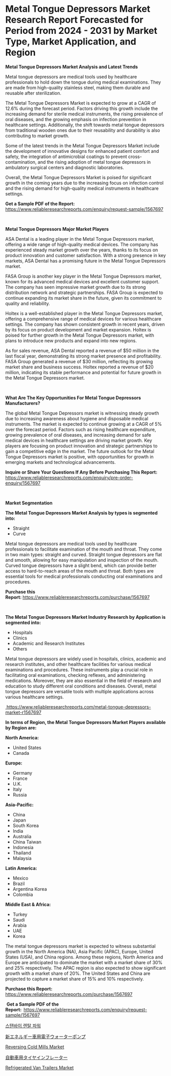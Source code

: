 <p><h1>Metal Tongue Depressors Market Research Report Forecasted for Period from 2024 -  2031 by Market Type, Market Application, and Region</h1></p><p><strong>Metal Tongue Depressors Market Analysis and Latest Trends</strong></p>
<p><p>Metal tongue depressors are medical tools used by healthcare professionals to hold down the tongue during medical examinations. They are made from high-quality stainless steel, making them durable and reusable after sterilization.</p><p>The Metal Tongue Depressors Market is expected to grow at a CAGR of 12.6% during the forecast period. Factors driving this growth include the increasing demand for sterile medical instruments, the rising prevalence of oral diseases, and the growing emphasis on infection prevention in healthcare settings. Additionally, the shift towards metal tongue depressors from traditional wooden ones due to their reusability and durability is also contributing to market growth.</p><p>Some of the latest trends in the Metal Tongue Depressors Market include the development of innovative designs for enhanced patient comfort and safety, the integration of antimicrobial coatings to prevent cross-contamination, and the rising adoption of metal tongue depressors in ambulatory surgical centers and diagnostic laboratories.</p><p>Overall, the Metal Tongue Depressors Market is poised for significant growth in the coming years due to the increasing focus on infection control and the rising demand for high-quality medical instruments in healthcare settings.</p></p>
<p><strong>Get a Sample PDF of the Report:&nbsp;</strong> <a href="https://www.reliableresearchreports.com/enquiry/request-sample/1567697">https://www.reliableresearchreports.com/enquiry/request-sample/1567697</a></p>
<p>&nbsp;</p>
<p><strong>Metal Tongue Depressors Major Market Players</strong></p>
<p><p>ASA Dental is a leading player in the Metal Tongue Depressors market, offering a wide range of high-quality medical devices. The company has experienced steady market growth over the years, thanks to its focus on product innovation and customer satisfaction. With a strong presence in key markets, ASA Dental has a promising future in the Metal Tongue Depressors market.</p><p>FASA Group is another key player in the Metal Tongue Depressors market, known for its advanced medical devices and excellent customer support. The company has seen impressive market growth due to its strong distribution network and strategic partnerships. FASA Group is expected to continue expanding its market share in the future, given its commitment to quality and reliability.</p><p>Holtex is a well-established player in the Metal Tongue Depressors market, offering a comprehensive range of medical devices for various healthcare settings. The company has shown consistent growth in recent years, driven by its focus on product development and market expansion. Holtex is poised for further growth in the Metal Tongue Depressors market, with plans to introduce new products and expand into new regions.</p><p>As for sales revenue, ASA Dental reported a revenue of $50 million in the last fiscal year, demonstrating its strong market presence and profitability. FASA Group generated a revenue of $30 million, reflecting its growing market share and business success. Holtex reported a revenue of $20 million, indicating its stable performance and potential for future growth in the Metal Tongue Depressors market.</p></p>
<p>&nbsp;</p>
<p><strong>What Are The Key Opportunities For Metal Tongue Depressors Manufacturers?</strong></p>
<p><p>The global Metal Tongue Depressors market is witnessing steady growth due to increasing awareness about hygiene and disposable medical instruments. The market is expected to continue growing at a CAGR of 5% over the forecast period. Factors such as rising healthcare expenditure, growing prevalence of oral diseases, and increasing demand for safe medical devices in healthcare settings are driving market growth. Key players are focusing on product innovation and strategic partnerships to gain a competitive edge in the market. The future outlook for the Metal Tongue Depressors market is positive, with opportunities for growth in emerging markets and technological advancements.</p></p>
<p><strong>Inquire or Share Your Questions If Any Before Purchasing This Report:</strong> <a href="https://www.reliableresearchreports.com/enquiry/pre-order-enquiry/1567697">https://www.reliableresearchreports.com/enquiry/pre-order-enquiry/1567697</a></p>
<p>&nbsp;</p>
<p><strong>Market Segmentation</strong></p>
<p><strong>The Metal Tongue Depressors Market Analysis by types is segmented into:</strong></p>
<p><ul><li>Straight</li><li>Curve</li></ul></p>
<p><p>Metal tongue depressors are medical tools used by healthcare professionals to facilitate examination of the mouth and throat. They come in two main types: straight and curved. Straight tongue depressors are flat and smooth, allowing for easy manipulation and inspection of the mouth. Curved tongue depressors have a slight bend, which can provide better access to hard-to-reach areas of the mouth and throat. Both types are essential tools for medical professionals conducting oral examinations and procedures.</p></p>
<p><strong>Purchase this Report:&nbsp;</strong><a href="https://www.reliableresearchreports.com/purchase/1567697">https://www.reliableresearchreports.com/purchase/1567697</a></p>
<p>&nbsp;</p>
<p><strong>The Metal Tongue Depressors Market Industry Research by Application is segmented into:</strong></p>
<p><ul><li>Hospitals</li><li>Clinics</li><li>Academic and Research Institutes</li><li>Others</li></ul></p>
<p><p>Metal tongue depressors are widely used in hospitals, clinics, academic and research institutes, and other healthcare facilities for various medical examinations and procedures. These instruments play a crucial role in facilitating oral examinations, checking reflexes, and administering medications. Moreover, they are also essential in the field of research and education to study different oral conditions and diseases. Overall, metal tongue depressors are versatile tools with multiple applications across various healthcare settings.</p></p>
<p><a href="https://www.reliableresearchreports.com/metal-tongue-depressors-market-r1567697">&nbsp;https://www.reliableresearchreports.com/metal-tongue-depressors-market-r1567697</a></p>
<p><strong>In terms of Region, the Metal Tongue Depressors Market Players available by Region are:</strong></p>
<p>
    <p> <strong> North America: </strong>
        <ul>
            <li>United States</li>
            <li>Canada</li>
        </ul>
        </p> 
    <p> <strong> Europe: </strong>
        <ul>
            <li>Germany</li>
            <li>France</li>
            <li>U.K.</li>
            <li>Italy</li>
            <li>Russia</li>
        </ul>
        </p> 
    <p> <strong> Asia-Pacific: </strong>
        <ul>
            <li>China</li>
            <li>Japan</li>
            <li>South Korea</li>
            <li>India</li>
            <li>Australia</li>
            <li>China Taiwan</li>
            <li>Indonesia</li>
            <li>Thailand</li>
            <li>Malaysia</li>
        </ul>
        </p> 
    <p> <strong> Latin America: </strong>
        <ul>
            <li>Mexico</li>
            <li>Brazil</li>
            <li>Argentina Korea</li>
            <li>Colombia</li>
        </ul>
        </p> 
    <p> <strong> Middle East & Africa: </strong>
        <ul>
            <li>Turkey</li>
            <li>Saudi</li>
            <li>Arabia</li>
            <li>UAE</li>
            <li>Korea</li>
        </ul>
    </p>
    </p>
<p><p>The metal tongue depressors market is expected to witness substantial growth in the North America (NA), Asia Pacific (APAC), Europe, United States (USA), and China regions. Among these regions, North America and Europe are anticipated to dominate the market with a market share of 30% and 25% respectively. The APAC region is also expected to show significant growth with a market share of 20%. The United States and China are projected to capture a market share of 15% and 10% respectively.</p></p>
<p><strong>Purchase this Report: </strong><a href="https://www.reliableresearchreports.com/purchase/1567697">https://www.reliableresearchreports.com/purchase/1567697</a></p>
<p>&nbsp;<strong>Get a Sample PDF of the Report:&nbsp;&nbsp;</strong><a href="https://www.reliableresearchreports.com/enquiry/request-sample/1567697">https://www.reliableresearchreports.com/enquiry/request-sample/1567697</a></p>
<p><strong></strong></p>
<p><p><a href="https://github.com/PercyHagernes9778/Market-Research-Report-List-1/blob/main/124451283917.md">스탠바이 렌탈 파워</a></p><p><a href="https://github.com/moulafa/Market-Research-Report-List-1/blob/main/276544390982.md">新エネルギー車用電子ウォーターポンプ</a></p><p><a href="https://github.com/RichRobinson5/Market-Research-Report-List-5/blob/main/reversing-cold-mills-market.md">Reversing Cold Mills Market</a></p><p><a href="https://github.com/nemesis2824/Market-Research-Report-List-1/blob/main/881655691950.md">自動車用タイヤインフレーター</a></p><p><a href="https://github.com/LibbySpencer2018/Market-Research-Report-List-1/blob/main/refrigerated-van-trailers-market.md">Refrigerated Van Trailers Market</a></p></p>
